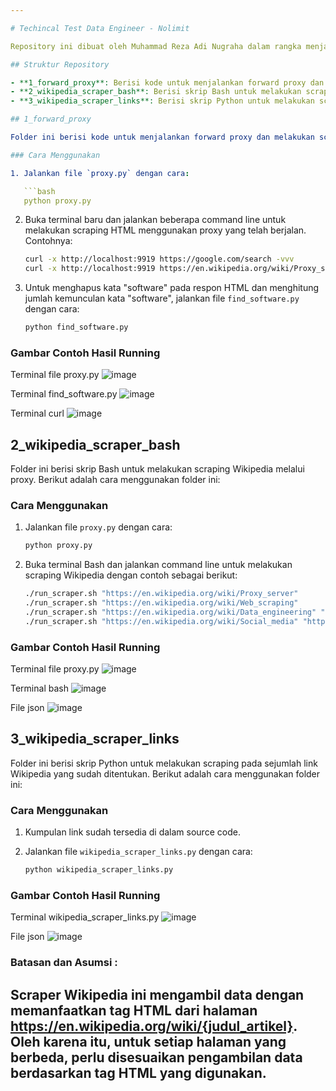 ```yaml
---

# Techincal Test Data Engineer - Nolimit

Repository ini dibuat oleh Muhammad Reza Adi Nugraha dalam rangka menjawab Techincal Test Data Engineer di perusahaan Nolimit. Repository ini terdiri dari tiga folder, masing-masing digunakan untuk menjawab setiap soal yang diberikan.

## Struktur Repository

- **1_forward_proxy**: Berisi kode untuk menjalankan forward proxy dan melakukan scraping HTML menggunakan proxy.
- **2_wikipedia_scraper_bash**: Berisi skrip Bash untuk melakukan scraping Wikipedia melalui proxy.
- **3_wikipedia_scraper_links**: Berisi skrip Python untuk melakukan scraping pada sejumlah link Wikipedia yang sudah ditentukan.

## 1_forward_proxy

Folder ini berisi kode untuk menjalankan forward proxy dan melakukan scraping HTML menggunakan proxy yang telah berjalan. Berikut adalah cara menggunakan folder ini:

### Cara Menggunakan

1. Jalankan file `proxy.py` dengan cara:

   ```bash
   python proxy.py
   ```

2. Buka terminal baru dan jalankan beberapa command line untuk melakukan scraping HTML menggunakan proxy yang telah berjalan. Contohnya:

   ```bash
   curl -x http://localhost:9919 https://google.com/search -vvv
   curl -x http://localhost:9919 https://en.wikipedia.org/wiki/Proxy_server -vvv
   ```

3. Untuk menghapus kata "software" pada respon HTML dan menghitung jumlah kemunculan kata "software", jalankan file `find_software.py` dengan cara:

   ```bash
   python find_software.py
   ```

### Gambar Contoh Hasil Running
Terminal file proxy.py
![image](https://github.com/mrezaadi/Techincal-Test-Data-Engineer-Nolimit/assets/68578433/82148b4d-6943-4909-9d9e-06ad112d67b1)

Terminal find_software.py
![image](https://github.com/mrezaadi/Techincal-Test-Data-Engineer-Nolimit/assets/68578433/de4a55d8-4652-4d90-bf7b-4824cde4b68b)

Terminal curl
![image](https://github.com/mrezaadi/Techincal-Test-Data-Engineer-Nolimit/assets/68578433/29c7fd6c-4240-4ba9-8ce5-bcada91d8d10)

## 2_wikipedia_scraper_bash

Folder ini berisi skrip Bash untuk melakukan scraping Wikipedia melalui proxy. Berikut adalah cara menggunakan folder ini:

### Cara Menggunakan

1. Jalankan file `proxy.py` dengan cara:

   ```bash
   python proxy.py
   ```

2. Buka terminal Bash dan jalankan command line untuk melakukan scraping Wikipedia dengan contoh sebagai berikut:

   ```bash
   ./run_scraper.sh "https://en.wikipedia.org/wiki/Proxy_server"
   ./run_scraper.sh "https://en.wikipedia.org/wiki/Web_scraping"
   ./run_scraper.sh "https://en.wikipedia.org/wiki/Data_engineering" "http://localhost:9919"
   ./run_scraper.sh "https://en.wikipedia.org/wiki/Social_media" "http://localhost:9919"
   ```

### Gambar Contoh Hasil Running
Terminal file proxy.py
![image](https://github.com/mrezaadi/Techincal-Test-Data-Engineer-Nolimit/assets/68578433/38c98fa6-8398-45db-9d36-6490f318acdc)

Terminal bash
![image](https://github.com/mrezaadi/Techincal-Test-Data-Engineer-Nolimit/assets/68578433/a2a359c7-b114-4406-abb1-6dc50034d0b9)

File json
![image](https://github.com/mrezaadi/Techincal-Test-Data-Engineer-Nolimit/assets/68578433/3f861887-208f-4bf4-9f76-82bd6ed27c46)

## 3_wikipedia_scraper_links

Folder ini berisi skrip Python untuk melakukan scraping pada sejumlah link Wikipedia yang sudah ditentukan. Berikut adalah cara menggunakan folder ini:

### Cara Menggunakan

1. Kumpulan link sudah tersedia di dalam source code.
2. Jalankan file `wikipedia_scraper_links.py` dengan cara:

   ```bash
   python wikipedia_scraper_links.py
   ```

### Gambar Contoh Hasil Running
Terminal wikipedia_scraper_links.py
![image](https://github.com/mrezaadi/Techincal-Test-Data-Engineer-Nolimit/assets/68578433/88735b0c-b701-4400-b3c3-cb64200fabc1)

File json
![image](https://github.com/mrezaadi/Techincal-Test-Data-Engineer-Nolimit/assets/68578433/a6e1676f-b915-48c3-8c08-f5a762adbd7c)

### Batasan dan Asumsi :

Scraper Wikipedia ini mengambil data dengan memanfaatkan tag HTML dari halaman https://en.wikipedia.org/wiki/{judul_artikel}. Oleh karena itu, untuk setiap halaman yang berbeda, perlu disesuaikan pengambilan data berdasarkan tag HTML yang digunakan.
---
```


